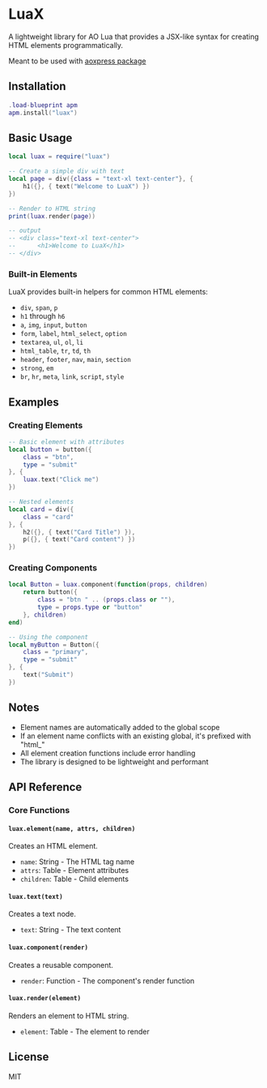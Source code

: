 # LuaX

A lightweight library for AO Lua that provides a JSX-like syntax for creating HTML elements programmatically.

Meant to be used with [aoxpress package](https://apm.betteridea.dev/pkg?id=@apm/aoxpress)

## Installation

```lua
.load-blueprint apm
apm.install("luax")
```

## Basic Usage

```lua
local luax = require("luax")

-- Create a simple div with text
local page = div({class = "text-xl text-center"}, {
    h1({}, { text("Welcome to LuaX") })
})

-- Render to HTML string
print(luax.render(page))

-- output
-- <div class="text-xl text-center">
--      <h1>Welcome to LuaX</h1>
-- </div>
```

### Built-in Elements

LuaX provides built-in helpers for common HTML elements:
- `div`, `span`, `p`
- `h1` through `h6`
- `a`, `img`, `input`, `button`
- `form`, `label`, `html_select`, `option`
- `textarea`, `ul`, `ol`, `li`
- `html_table`, `tr`, `td`, `th`
- `header`, `footer`, `nav`, `main`, `section`
- `strong`, `em`
- `br`, `hr`, `meta`, `link`, `script`, `style`

## Examples

### Creating Elements

```lua
-- Basic element with attributes
local button = button({
    class = "btn",
    type = "submit"
}, {
    luax.text("Click me")
})

-- Nested elements
local card = div({
    class = "card"
}, {
    h2({}, { text("Card Title") }),
    p({}, { text("Card content") })
})
```

### Creating Components

```lua
local Button = luax.component(function(props, children)
    return button({
        class = "btn " .. (props.class or ""),
        type = props.type or "button"
    }, children)
end)

-- Using the component
local myButton = Button({
    class = "primary",
    type = "submit"
}, {
    text("Submit")
})
```

## Notes

- Element names are automatically added to the global scope
- If an element name conflicts with an existing global, it's prefixed with "html_"
- All element creation functions include error handling
- The library is designed to be lightweight and performant

## API Reference

### Core Functions

#### `luax.element(name, attrs, children)`
Creates an HTML element.
- `name`: String - The HTML tag name
- `attrs`: Table - Element attributes
- `children`: Table - Child elements

#### `luax.text(text)`
Creates a text node.
- `text`: String - The text content

#### `luax.component(render)`
Creates a reusable component.
- `render`: Function - The component's render function

#### `luax.render(element)`
Renders an element to HTML string.
- `element`: Table - The element to render

## License

MIT